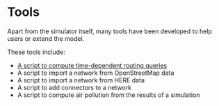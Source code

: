 # Tools

Apart from the simulator itself, many tools have been developed to help users or extend the model.

These tools include:

- [A script to compute time-dependent routing queries](routing_script.md)
- A script to import a network from OpenStreetMap data
- A script to import a network from HERE data
- A script to add connectors to a network
- A script to compute air pollution from the results of a simulation
